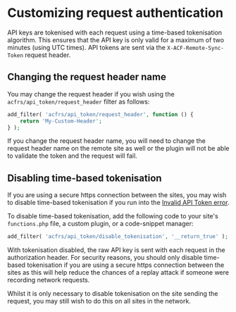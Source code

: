 # Customizing request authentication

API keys are tokenised with each request using a time-based tokenisation algorithm. This ensures that the API key is
only valid for a maximum of two minutes (using UTC times). API tokens are sent via the `X-ACF-Remote-Sync-Token` request
header.

## Changing the request header name

You may change the request header if you wish using the `acfrs/api_token/request_header` filter as follows:

```php
add_filter( 'acfrs/api_token/request_header', function () {
	return 'My-Custom-Header';
} );
```

If you change the request header name, you will need to change the request header name on the remote site as well or the
plugin will not be able to validate the token and the request will fail.

## Disabling time-based tokenisation

If you are using a secure https connection between the sites,
you may wish to disable time-based tokenisation if you run into
the [Invalid API Token error](Invalid%20API%20token%20error.md).

To disable time-based tokenisation, add the following code to your site's `functions.php` file, a custom plugin, or a
code-snippet manager:

```php
add_filter( 'acfrs/api_token/disable_tokenisation', '__return_true' );
```

With tokenisation disabled, the raw API key is sent with each request in the authorization header. For security reasons,
you should only disable time-based tokenisation if you are using a secure https connection between the sites as this
will help reduce the chances of a replay attack if someone were recording network requests.

Whilst it is only necessary to disable tokenisation on the site sending the request, you may still wish to do this on
all sites in the network. 